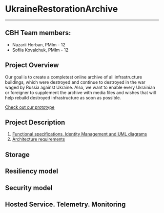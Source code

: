 # UkraineRestorationArchive
___
## СВН Team members:
  * Nazarii Horban, PMIm - 12
  * Sofiia Kovalchuk, PMIm - 12

## Project Overview
Our goal is to create a completest online archive of all infrastructure buildings, which were destroyed and continue to destroyed in the war waged by Russia against Ukraine. Also, we want to enable every Ukrainian or foreigner to supplement the archive with media files and wishes that will help rebuild destroyed infrastructure as soon as possible.

[Check out our prototype](https://www.figma.com/proto/833JeWWwE8IqDicwRqkEic/UkraineRestorationArchive?page-id=2%3A2&node-id=17%3A556&viewport=241%2C48%2C0.06&scaling=scale-down&starting-point-node-id=16%3A107)

## Project Description
  1. [Functional specifications, Identity Management and UML diagrams](./Documentation.pdf)
  2. [Architecture requirements](./Documentation.pdf)

## Storage

## Resiliency model

## Security model

## Hosted Service. Telemetry. Monitoring

